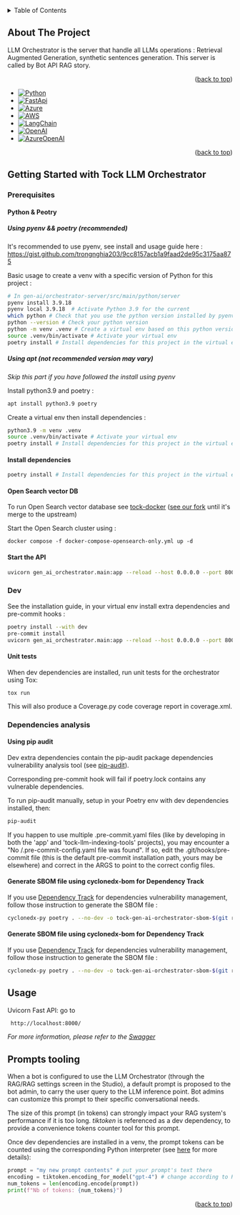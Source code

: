 <a name="readme-top"></a>

<details>
  <summary>Table of Contents</summary>
  <ol>
    <li>
      <a href="#about-the-project">About The Project</a>
    </li>
    <li>
      <a href="#getting-started-with-tock-llm-orchestrator">Getting Started with Tock LLM Orchestrator</a>
      <ul>
        <li><a href="#prerequisites">Prerequisites</a></li>
        <li><a href="#dev">Dev</a></li>
      </ul>
    </li>
    <li><a href="#usage">Usage</a></li>
    <li><a href="#prompts-tooling">Prompts tooling</a></li>
  </ol>
</details>

## About The Project

LLM Orchestrator is the server that handle all LLMs operations : Retrieval Augmented Generation, synthetic sentences generation. This server is called by Bot API RAG story.

<p align="right">(<a href="#readme-top">back to top</a>)</p>

* [![Python][Python]][Python-url]
* [![FastApi][FastApi]][FastApi-url]
* [![Azure][Azure]][Azure-url]
* [![AWS][AWS]][AWS-url]
* [![LangChain][LangChain]][LangChain-url]
* [![OpenAI][OpenAI]][OpenAI-url]
* [![AzureOpenAI][AzureOpenAI]][AzureOpenAI-url]

<p align="right">(<a href="#readme-top">back to top</a>)</p>

## Getting Started with Tock LLM Orchestrator

### Prerequisites

#### Python & Peotry

##### Using pyenv && poetry (recommended)

It's recommended to use pyenv, see install and usage guide here :
https://gist.github.com/trongnghia203/9cc8157acb1a9faad2de95c3175aa875

Basic usage to create a venv with a specific version of Python for this project :

```sh
# In gen-ai/orchestrator-server/src/main/python/server
pyenv install 3.9.18
pyenv local 3.9.18  # Activate Python 3.9 for the current
which python # Check that you use the python version installed by pyenv
python --version # Check your python version
python -m venv .venv # Create a virtual env based on this python version
source .venv/bin/activate # Activate your virtual env
poetry install # Install dependencies for this project in the virtual env
```

##### Using apt (not recommended version may vary)

*Skip this part if you have followed the install using pyenv*

Install python3.9 and poetry :

```sh
apt install python3.9 poetry
```

Create a virtual env then install dependencies :

```bash
python3.9 -m venv .venv
source .venv/bin/activate # Activate your virtual env
poetry install # Install dependencies for this project in the virtual env
```

#### Install dependencies

```bash
poetry install # Install dependencies for this project in the virtual env
```

#### Open Search vector DB

To run Open Search vector database see [tock-docker](https://github.com/theopenconversationkit/tock-docker)
([see our fork](https://github.com/CreditMutuelArkea/tock-docker/blob/feature/rag/develop/docker-compose-opensearch-only.yml) until it's merge to the upstream)

Start the Open Search cluster using :

```
docker compose -f docker-compose-opensearch-only.yml up -d
```

#### Start the API

```bash
uvicorn gen_ai_orchestrator.main:app --reload --host 0.0.0.0 --port 8000 --log-config=./src/gen_ai_orchestrator/configurations/logging/config.ini
```

### Dev

See the installation guide, in your virtual env install extra dependencies and pre-commit hooks :

```bash
poetry install --with dev
pre-commit install
uvicorn gen_ai_orchestrator.main:app --reload --host 0.0.0.0 --port 8000 --log-config=./src/gen_ai_orchestrator/configurations/logging/config.ini
```

#### Unit tests

When dev dependencies are installed, run unit tests for the orchestrator using Tox:

```
tox run
```

This will also produce a Coverage.py code coverage report in coverage.xml.

### Dependencies analysis

#### Using pip audit

Dev extra dependencies contain the pip-audit package dependencies vulnerability analysis tool (see [pip-audit](https://pypi.org/project/pip-audit)).

Corresponding pre-commit hook will fail if poetry.lock contains any vulnerable dependencies.

To run pip-audit manually, setup in your Poetry env with dev dependencies installed, then:

```bash
pip-audit
```

If you happen to use multiple .pre-commit.yaml files (like by developing in both the 'app' and 'tock-llm-indexing-tools' projects), you may encounter a "No <some path>/.pre-commit-config.yaml file was found".
If so, edit the .git/hooks/pre-commit file (this is the default pre-commit installation path, yours may be elsewhere) and correct <some path> in the ARGS to point to the correct config files.

#### Generate SBOM file using cyclonedx-bom for Dependency Track

If you use [Dependency Track](https://dependencytrack.org/) for dependencies vulnerability management, follow those instruction to generate the SBOM file :
```bash
cyclonedx-py poetry . --no-dev -o tock-gen-ai-orchestrator-sbom-$(git rev-parse --short HEAD).json
```

#### Generate SBOM file using cyclonedx-bom for Dependency Track

If you use [Dependency Track](https://dependencytrack.org/) for dependencies vulnerability management, follow those instruction to generate the SBOM file :
```bash
cyclonedx-py poetry . --no-dev -o tock-gen-ai-orchestrator-sbom-$(git rev-parse --short HEAD).json
```

## Usage

Uvicorn Fast API: go to

```sh
 http://localhost:8000/
```

*For more information, please refer to the [Swagger](http://localhost:8000/docs)*

## Prompts tooling

When a bot is configured to use the LLM Orchestrator (through the RAG/RAG settings screen in the Studio), a default prompt is proposed to the bot admin, to carry the user query to the LLM inference point.
Bot admins can customize this prompt to their specific conversational needs.

The size of this prompt (in tokens) can strongly impact your RAG system's performance if it is too long. *tiktoken* is referenced as a dev dependency, to provide a convenience tokens counter tool for this prompt.

Once dev dependencies are installed in a venv, the prompt tokens can be counted using the corresponding Python interpreter (see [here](https://github.com/openai/openai-cookbook/blob/main/examples/How_to_count_tokens_with_tiktoken.ipynb) for more details):

```python
prompt = "my new prompt contents" # put your prompt's text there
encoding = tiktoken.encoding_for_model("gpt-4") # change according to RAG settings
num_tokens = len(encoding.encode(prompt))
print(f"Nb of tokens: {num_tokens}")
```

<p align="right">(<a href="#readme-top">back to top</a>)</p>

[product-screenshot]: images/screenshot.png
[Python]: https://img.shields.io/badge/python-3670A0?style=for-the-badge&logo=python&logoColor=ffdd54
[Python-url]: https://www.langchain.com/
[FastApi]: https://img.shields.io/badge/FastAPI-009688?style=for-the-badge&logo=FastAPI&logoColor=white
[FastApi-url]: https://fastapi.tiangolo.com/
[LangChain]: https://img.shields.io/badge/LangChain-LIB-blue
[LangChain-url]: https://www.langchain.com/
[OpenAI]: https://img.shields.io/badge/OpenAI-LLM-blue
[OpenAI-url]: https://openai.com/
[AzureOpenAI]: https://img.shields.io/badge/AzureOpenAI-LLM-blue
[AzureOpenAI-url]: https://azure.microsoft.com/fr-fr/products/ai-services/openai-service
[OpenSearch]: https://img.shields.io/badge/OpenSearch-AWS-blue
[OpenSearch-url]: https://opensearch.org/
[Azure]: https://img.shields.io/badge/azure-%230072C6.svg?style=for-the-badge&logo=microsoftazure&logoColor=white
[Azure-url]: https://azure.microsoft.com/
[AWS]: https://img.shields.io/badge/AWS-%23FF9900.svg?style=for-the-badge&logo=amazon-aws&logoColor=white
[AWS-url]: https://aws.amazon.com/
